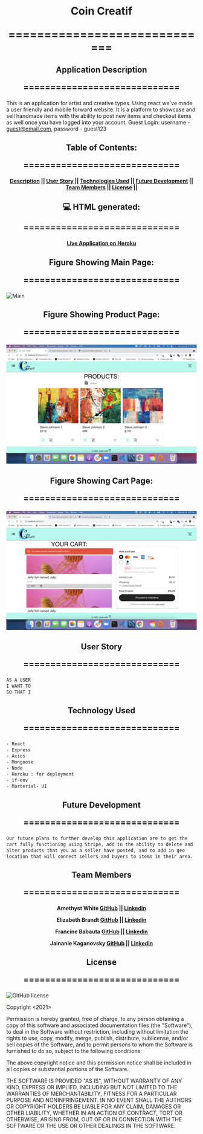 <h1 align="center">Coin Creatif

=============================
</h1>

<h2 align="center">Application Description

=============================
</h2>

This is an application for artist and creative types. Using react we've made a user friendly and mobile forward website. It is a platform to showcase and sell handmade items with the ability to post new items and checkout items as well once you have logged into your account. Guest Login: username - guest@email.com, password - guest123


<h2 align="center">Table of Contents: 

=============================
</h2>

<h4 align="center">

 [Description](#description) ||
 [User Story](#user-story) ||
 [Technologies Used](#technologies-used) ||
 [Future Development](#future-development) ||
 [Team Members](#team-members) ||
 [License](#License) ||
</h4>


<h2 align="center">💻 HTML generated: 

=============================
</h2>

<h4 align="center">

[Live Application on Heroku](https://coincreatif.herokuapp.com/)

</h4>

<h2 align="center">Figure Showing Main Page: 

=============================
</h2>

![Main](client/public/images/mainpage.png)

<h2 align="center">Figure Showing Product Page:

=============================
</h2>

![Product](client/public/images/product.png)

<h2 align="center">Figure Showing Cart Page:

=============================
</h2>

![Cart](client/public/images/cart.png)


<h2 align="center">User Story

=============================
</h2>

```
AS A USER
I WANT TO
SO THAT I
```

<h2 align="center">Technology Used

=============================
</h2>

```
- React
- Express
- Axios
- Mongoose
- Node
- Heroku : for deployment
- if-env
- Marterial- UI

```

<h2 align="center">Future Development

=============================
</h2>

```
Our future plans to further develop this application are to get the cart fully functioning using Stripe, add in the ability to delete and alter products that you as a seller have posted, and to add in geo location that will connect sellers and buyers to items in their area.

```

<h2 align="center">Team Members

=============================
</h2>

<h4 align="center">

Amethyst White
[GitHub](https://github.com/Am-White)  ||
[Linkedin](https://www.linkedin.com/in/amethyst-white-1942761b7/)

Elizabeth Brandt
[GitHub](https://github.com/elizabethbrandt)  ||
[Linkedin](https://www.linkedin.com/in/elizabeth-brandt-pnw/)

Francine Babauta
[GitHub](https://github.com/fbabauta) ||
[Linkedin](www.linkedin.com/in/francine-babauta)

Jainanie Kaganovsky
[GitHub](https://github.com/jkaganovsky) ||
[Linkedin](https://www.linkedin.com/in/jailanie-kaganovsky-573a00116/)

</h4>


<h2 align="center">License

=============================
</h2>

![GitHub license](https://img.shields.io/badge/license-MIT-blue.svg)

Copyright <2021> <Coin Creatif Team>

Permission is hereby granted, free of charge, to any person obtaining a copy of this software and associated documentation files (the "Software"), to deal in the Software without restriction, including without limitation the rights to use, copy, modify, merge, publish, distribute, sublicense, and/or sell copies of the Software, and to permit persons to whom the Software is furnished to do so, subject to the following conditions:

The above copyright notice and this permission notice shall be included in all copies or substantial portions of the Software.

THE SOFTWARE IS PROVIDED "AS IS", WITHOUT WARRANTY OF ANY KIND, EXPRESS OR IMPLIED, INCLUDING BUT NOT LIMITED TO THE WARRANTIES OF MERCHANTABILITY, FITNESS FOR A PARTICULAR PURPOSE AND NONINFRINGEMENT. IN NO EVENT SHALL THE AUTHORS OR COPYRIGHT HOLDERS BE LIABLE FOR ANY CLAIM, DAMAGES OR OTHER LIABILITY, WHETHER IN AN ACTION OF CONTRACT, TORT OR OTHERWISE, ARISING FROM, OUT OF OR IN CONNECTION WITH THE SOFTWARE OR THE USE OR OTHER DEALINGS IN THE SOFTWARE.
